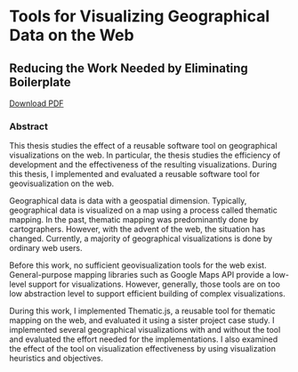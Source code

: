 # Tools for Visualizing Geographical Data on the Web
## Reducing the Work Needed by Eliminating Boilerplate

[Download PDF](http://pyryk.github.io/thesis/thesis.pdf)

### Abstract

This thesis studies the effect of a reusable software tool on geographical visualizations on the web. In particular, the thesis studies the efficiency of development and the effectiveness of the resulting visualizations. During this thesis, I implemented and evaluated a reusable software tool for geovisualization on the web.

Geographical data is data with a geospatial dimension. Typically, geographical data is visualized on a map using a process called thematic mapping. In the past, thematic mapping was predominantly done by cartographers. However, with the advent of the web, the situation has changed. Currently, a majority of geographical visualizations is done by ordinary web users.

Before this work, no sufficient geovisualization tools for the web exist. General-purpose mapping libraries such as Google Maps API provide a low-level support for visualizations. However, generally, those tools are on too low abstraction level to support efficient building of complex visualizations.

During this work, I implemented Thematic.js, a reusable tool for thematic mapping on the web, and evaluated it using a sister project case study. I implemented several geographical visualizations with and without the tool and evaluated the effort needed for the implementations. I also examined the effect of the tool on visualization effectiveness by using visualization heuristics and objectives.